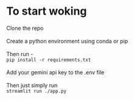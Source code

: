 # To start woking 
Clone the repo
<br><br>
Create a python environment using conda or pip
<br><br>
Then run -
<br>
`pip install -r requirements.txt`
<br><br>
Add your gemini api key to the .env file<br><br>
Then just simply run
<br>
`streamlit run ./app.py`
